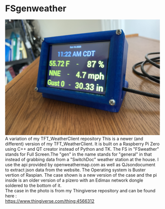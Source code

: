 # FSgenweather
![Client Photo](https://github.com/bonnette/FSgenweather/blob/main/IMG_3409.JPG)
<br>
A variation of my TFT_WeatherClient repository This is a newer (and different) version of my TFT_WeatherClient. It is built on a Raspberry Pi Zero using C++ and QT creator instead of Python and TK. The FS in "FSweather" stands for Full Screen.The "gen" in the name stands for "general" in that instead of grabbing data from a "SwitchDoc" weather station at the house. I use the api provided by openweathermap.com as well as QJsondocument to extract json data from the website. The Operating system is Buster vertion of Raspian. The case shown is a new version of the case and the pi inside is an older version of a pizero with an Edimax network dongle soldered to the bottom of it.
<br>
The case in the photo is from my Thingiverse repository and can be found here :
<br>
https://www.thingiverse.com/thing:4566312

